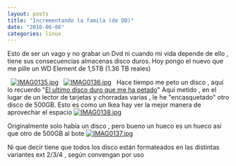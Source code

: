```yaml
---
layout: posts
title: "Incrementando la famila (de DD)"
date: "2010-06-06"
categories: linux
---
```


Esto de ser un vago y no grabar un Dvd ni cuando mi vida depende de ello , tiene sus consecuencias almacenas disco duros. Hoy pongo el nuevo que me pille un WD Element de 1,5TB (1.36 TB reales)

  [![IMAG0135.jpg](images/4674439532_719f24e267_z.jpg)](https://www.flickr.com/photos/12949201@N08/4674439532/ "IMAG0135.jpg por sicotico, en Flickr")   [![IMAG0136.jpg](images/4673819775_ddd5c7e11a_z.jpg)](https://www.flickr.com/photos/12949201@N08/4673819775/ "IMAG0136.jpg por sicotico, en Flickr")   Hace tiempo me peto un disco , aquí lo recuerdo "[El ultimo disco duro que me ha petado](https://luispuente.net/2009/12/el-ultimo-disco-duro-que-me-ha-petado/)" Aquí metido , en el lugar de un lector de tarjetas y chorradas varias , le he "encasquetado" otro disco de 500GB. Esto es como un Ikea hay ver la mejor manera de aprovechar el espacio [![IMAG0138.jpg](images/4674454584_3f2cd97d38_z.jpg)](https://www.flickr.com/photos/12949201@N08/4674454584/ "IMAG0138.jpg por sicotico, en Flickr")

Originalmente solo había un disco , pero bueno un hueco es un hueco así que otro de 500GB al bote [![IMAG0137.jpg](images/4673828143_a8e701b5cc_z.jpg)](https://www.flickr.com/photos/12949201@N08/4673828143/ "IMAG0137.jpg por sicotico, en Flickr")

Ni que decir tiene que todos los disco están formateados en las distintas variantes ext 2/3/4 , según convengan por uso
